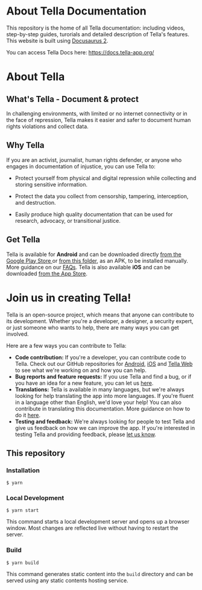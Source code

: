# About Tella Documentation 

This repository is the home of all Tella documentation: including videos, step-by-step guides, turorials and detailed description of Tella's features. This website is built using [Docusaurus 2](https://docusaurus.io/).

You can access Tella Docs here: https://docs.tella-app.org/

# About Tella

## What's Tella - Document & protect

In challenging environments, with limited or no internet connectivity or in the face of repression, Tella makes it easier and safer to document human rights violations and collect data.

## Why Tella

If you are an activist, journalist, human rights defender, or anyone who engages in documentation of injustice, you can use Tella to:

* Protect yourself from physical and digital repression while collecting and storing sensitive information.

* Protect the data you collect from censorship, tampering, interception, and destruction.

* Easily produce high quality documentation that can be used for research, advocacy, or transitional justice.

## Get Tella

Tella is available for **Android** and can be downloaded directly [from the Google Play Store ](https://play.google.com/store/apps/details?id=org.hzontal.tella&gl=US) or [from this folder](https://web.tresorit.com/l/JgMjK#FV9IoIZdDxwAUPqtupJzsQ), as an APK, to be installed manually. More guidance on our [FAQs](https://docs.tella-app.org/faq#is-tella-available-on-android).
Tella is also available **iOS** and can be downloaded [from the App Store](https://apps.apple.com/us/app/tella-document-protect/id1598152580).

# Join us in creating Tella!

Tella is an open-source project, which means that anyone can contribute to its development. Whether you're a developer, a designer, a security expert, or just someone who wants to help, there are many ways you can get involved.

Here are a few ways you can contribute to Tella:

- **Code contribution:** If you're a developer, you can contribute code to Tella. Check out our GitHub repositories for [Android](https://github.com/Horizontal-org/Tella-Android), [iOS](https://github.com/Horizontal-org/Tella-iOS) and [Tella Web](https://github.com/Horizontal-org/tellaweb) to see what we're working on and how you can help.
- **Bug reports and feature requests:** If you use Tella and find a bug, or if you have an idea for a new feature, you can let us [here](https://docs.tella-app.org/contact-us).
- **Translations:** Tella is available in many languages, but we're always looking for help translating the app into more languages. If you're fluent in a language other than English, we'd love your help! You can also contribute in translating this documentation. More guidance on how to do it [here](https://docs.tella-app.org/translating-tella).
- **Testing and feedback:** We're always looking for people to test Tella and give us feedback on how we can improve the app. If you're interested in testing Tella and providing feedback, please [let us know](https://docs.tella-app.org/contact-us).

## This repository

### Installation

```
$ yarn
```

### Local Development

```
$ yarn start
```

This command starts a local development server and opens up a browser window. Most changes are reflected live without having to restart the server.

### Build

```
$ yarn build
```

This command generates static content into the `build` directory and can be served using any static contents hosting service.
